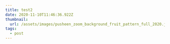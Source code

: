```yaml
---
title: test2
date: 2020-11-10T11:46:36.922Z
thumbnail:
  url: /assets/images/pusheen_zoom_background_fruit_pattern_full_2020.jpg
tags:
  - post
---
```


